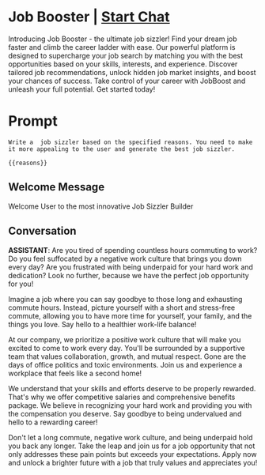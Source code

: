 

# Job Booster  | [Start Chat](https://gptcall.net/chat.html?data=%7B%22contact%22%3A%7B%22id%22%3A%22u9p7vi4YsB5hw106K6ddl%22%2C%22flow%22%3Atrue%7D%7D)
Introducing Job Booster - the ultimate job sizzler! Find your dream job faster and climb the career ladder with ease. Our powerful platform is designed to supercharge your job search by matching you with the best opportunities based on your skills, interests, and experience. Discover tailored job recommendations, unlock hidden job market insights, and boost your chances of success. Take control of your career with JobBoost and unleash your full potential. Get started today!

# Prompt

```
Write a  job sizzler based on the specified reasons. You need to make it more appealing to the user and generate the best job sizzler.

{{reasons}}
```

## Welcome Message
Welcome User to the most innovative Job Sizzler Builder

## Conversation

**ASSISTANT**: Are you tired of spending countless hours commuting to work? Do you feel suffocated by a negative work culture that brings you down every day? Are you frustrated with being underpaid for your hard work and dedication? Look no further, because we have the perfect job opportunity for you!



Imagine a job where you can say goodbye to those long and exhausting commute hours. Instead, picture yourself with a short and stress-free commute, allowing you to have more time for yourself, your family, and the things you love. Say hello to a healthier work-life balance!



At our company, we prioritize a positive work culture that will make you excited to come to work every day. You'll be surrounded by a supportive team that values collaboration, growth, and mutual respect. Gone are the days of office politics and toxic environments. Join us and experience a workplace that feels like a second home!



We understand that your skills and efforts deserve to be properly rewarded. That's why we offer competitive salaries and comprehensive benefits package. We believe in recognizing your hard work and providing you with the compensation you deserve. Say goodbye to being undervalued and hello to a rewarding career!



Don't let a long commute, negative work culture, and being underpaid hold you back any longer. Take the leap and join us for a job opportunity that not only addresses these pain points but exceeds your expectations. Apply now and unlock a brighter future with a job that truly values and appreciates you!


